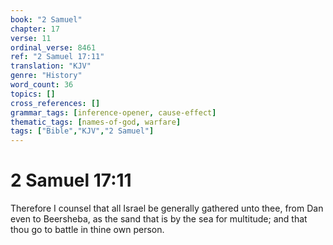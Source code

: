 ```yaml
---
book: "2 Samuel"
chapter: 17
verse: 11
ordinal_verse: 8461
ref: "2 Samuel 17:11"
translation: "KJV"
genre: "History"
word_count: 36
topics: []
cross_references: []
grammar_tags: [inference-opener, cause-effect]
thematic_tags: [names-of-god, warfare]
tags: ["Bible","KJV","2 Samuel"]
---
```


# 2 Samuel 17:11

Therefore I counsel that all Israel be generally gathered unto thee, from Dan even to Beersheba, as the sand that is by the sea for multitude; and that thou go to battle in thine own person.
